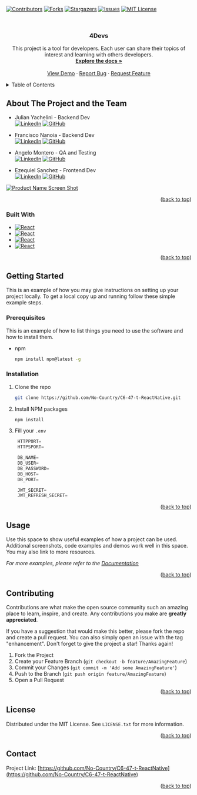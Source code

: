 <!-- Improved compatibility of back to top link: See: https://github.com/othneildrew/Best-README-Template/pull/73 -->
<a name="readme-top"></a>
<!--
*** Thanks for checking out the Best-README-Template. If you have a suggestion
*** that would make this better, please fork the repo and create a pull request
*** or simply open an issue with the tag "enhancement".
*** Don't forget to give the project a star!
*** Thanks again! Now go create something AMAZING! :D
-->



<!-- PROJECT SHIELDS -->
<!--
*** I'm using markdown "reference style" links for readability.
*** Reference links are enclosed in brackets [ ] instead of parentheses ( ).
*** See the bottom of this document for the declaration of the reference variables
*** for contributors-url, forks-url, etc. This is an optional, concise syntax you may use.
*** https://www.markdownguide.org/basic-syntax/#reference-style-links
-->
[![Contributors][contributors-shield]][contributors-url]
[![Forks][forks-shield]][forks-url]
[![Stargazers][stars-shield]][stars-url]
[![Issues][issues-shield]][issues-url]
[![MIT License][license-shield]][license-url]


<!-- PROJECT LOGO -->
<br />
<!-- <div align="center">
  <a href="https://github.com/No-Country/C6-47-t-ReactNative">
    <img src="images/logo.png" alt="Logo" width="80" height="80">
  </a> -->

<h3 align="center">4Devs</h3>

  <p align="center">
    This project is a tool for developers. Each user can share their topics of interest and learning with others developers.
    <br />
    <a href="https://github.com/No-Country/C6-47-t-ReactNative"><strong>Explore the docs »</strong></a>
    <br />
    <br />
    <a href="https://github.com/No-Country/C6-47-t-ReactNative">View Demo</a>
    ·
    <a href="https://github.com/No-Country/C6-47-t-ReactNative/issues">Report Bug</a>
    ·
    <a href="https://github.com/No-Country/C6-47-t-ReactNative/issues">Request Feature</a>
  </p>
</div>



<!-- TABLE OF CONTENTS -->
<details>
  <summary>Table of Contents</summary>
  <ol>
    <li>
      <a href="#about-the-project">About The Project</a>
      <ul>
        <li><a href="#built-with">Built With</a></li>
      </ul>
    </li>
    <li>
      <a href="#getting-started">Getting Started</a>
      <ul>
        <li><a href="#prerequisites">Prerequisites</a></li>
        <li><a href="#installation">Installation</a></li>
      </ul>
    </li>
    <li><a href="#usage">Usage</a></li>
    <li><a href="#roadmap">Roadmap</a></li>
    <li><a href="#contributing">Contributing</a></li>
    <li><a href="#license">License</a></li>
    <li><a href="#contact">Contact</a></li>
    <li><a href="#acknowledgments">Acknowledgments</a></li>
  </ol>
</details>



<!-- ABOUT THE PROJECT -->
## About The Project and the Team
* Julian Yachelini - Backend Dev 
<br>[![LinkedIn][linkedin-shield]][linkedin-url-yache]  [![GitHub][github-shield]][github-url-yache]

* Francisco Nanoia - Backend Dev 
<br>[![LinkedIn][linkedin-shield]][linkedin-url-fran]  [![GitHub][github-shield]][github-url-fran]

* Angelo Montero - QA and Testing 
<br>[![LinkedIn][linkedin-shield]][linkedin-url-angel]  [![GitHub][github-shield]][github-url-angel]

* Ezequiel Sanchez - Frontend Dev 
<br>[![LinkedIn][linkedin-shield]][linkedin-url-eze]  [![GitHub][github-shield]][github-url-eze]

[![Product Name Screen Shot][product-screenshot]](https://example.com)

<p align="right">(<a href="#readme-top">back to top</a>)</p>



### Built With

* [![React][React.js]][React-url]
* [![React][Redux.js]][Redux-url]
* [![React][MySql]][MySql-url]
* [![React][Sequelize]][Sequelize-url]


<p align="right">(<a href="#readme-top">back to top</a>)</p>



<!-- GETTING STARTED -->
## Getting Started

This is an example of how you may give instructions on setting up your project locally.
To get a local copy up and running follow these simple example steps.

### Prerequisites

This is an example of how to list things you need to use the software and how to install them.
* npm
  ```sh
  npm install npm@latest -g
  ```

### Installation

1. Clone the repo
   ```sh
   git clone https://github.com/No-Country/C6-47-t-ReactNative.git
   ```
2. Install NPM packages
   ```sh
   npm install
   ```
3. Fill your `.env`
   ```js
    HTTPPORT=
    HTTPSPORT=

    DB_NAME=
    DB_USER=
    DB_PASSWORD=
    DB_HOST=
    DB_PORT=

    JWT_SECRET=
    JWT_REFRESH_SECRET=
   
   ```

<p align="right">(<a href="#readme-top">back to top</a>)</p>



<!-- USAGE EXAMPLES -->
## Usage

Use this space to show useful examples of how a project can be used. Additional screenshots, code examples and demos work well in this space. You may also link to more resources.

_For more examples, please refer to the [Documentation](https://example.com)_

<p align="right">(<a href="#readme-top">back to top</a>)</p>



<!-- ROADMAP
## Roadmap

- [ ] Feature 1
- [ ] Feature 2
- [ ] Feature 3
    - [ ] Nested Feature

See the [open issues](https://github.com/No-Country/C6-47-t-ReactNative/issues) for a full list of proposed features (and known issues).

<p align="right">(<a href="#readme-top">back to top</a>)</p> -->



<!-- CONTRIBUTING -->
## Contributing

Contributions are what make the open source community such an amazing place to learn, inspire, and create. Any contributions you make are **greatly appreciated**.

If you have a suggestion that would make this better, please fork the repo and create a pull request. You can also simply open an issue with the tag "enhancement".
Don't forget to give the project a star! Thanks again!

1. Fork the Project
2. Create your Feature Branch (`git checkout -b feature/AmazingFeature`)
3. Commit your Changes (`git commit -m 'Add some AmazingFeature'`)
4. Push to the Branch (`git push origin feature/AmazingFeature`)
5. Open a Pull Request

<p align="right">(<a href="#readme-top">back to top</a>)</p>



<!-- LICENSE -->
## License

Distributed under the MIT License. See `LICENSE.txt` for more information.

<p align="right">(<a href="#readme-top">back to top</a>)</p>



<!-- CONTACT -->
## Contact

<!-- Your Name - [@twitter_handle](https://twitter.com/twitter_handle) - email@email_client.com -->

Project Link: [https://github.com/No-Country/C6-47-t-ReactNative](https://github.com/No-Country/C6-47-t-ReactNative)

<p align="right">(<a href="#readme-top">back to top</a>)</p>



<!-- ACKNOWLEDGMENTS
## Acknowledgments

* []()
* []()
* []()

<p align="right">(<a href="#readme-top">back to top</a>)</p> -->



<!-- MARKDOWN LINKS & IMAGES -->
<!-- https://www.markdownguide.org/basic-syntax/#reference-style-links -->
[contributors-shield]: https://img.shields.io/github/contributors/No-Country/C6-47-t-ReactNative.svg?style=for-the-badge
[contributors-url]: https://github.com/No-Country/C6-47-t-ReactNative/graphs/contributors
[forks-shield]: https://img.shields.io/github/forks/No-Country/C6-47-t-ReactNative.svg?style=for-the-badge
[forks-url]: https://github.com/No-Country/C6-47-t-ReactNative/network/members
[stars-shield]: https://img.shields.io/github/stars/No-Country/C6-47-t-ReactNative.svg?style=for-the-badge
[stars-url]: https://github.com/No-Country/C6-47-t-ReactNative/stargazers
[issues-shield]: https://img.shields.io/github/issues/No-Country/C6-47-t-ReactNative.svg?style=for-the-badge
[issues-url]: https://github.com/No-Country/C6-47-t-ReactNative/issues
[license-shield]: https://img.shields.io/github/license/No-Country/C6-47-t-ReactNative.svg?style=for-the-badge
[license-url]: https://github.com/No-Country/C6-47-t-ReactNative/blob/master/LICENSE.txt
[linkedin-shield]: https://img.shields.io/badge/-LinkedIn-black.svg?style=for-the-badge&logo=linkedin&colorB=555
[linkedin-url-yache]: https://linkedin.com/in/jyachelini
[linkedin-url-fran]: https://linkedin.com/in/fnanoia
[linkedin-url-angel]: https://linkedin.com/in/angelo-montero-ba4486239
[linkedin-url-eze]: https://linkedin.com/in/ezequiel-sanchez-dev

[github-shield]: https://img.shields.io/badge/Github-61DAFB.svg?style=for-the-badge&logo=github&logoColor=FFFFFF
[github-url-yache]: https://github.com/JYachelini
[github-url-fran]: https://github.com/fnanoia
[github-url-angel]: https://github.com/dextr0yer
[github-url-eze]: https://github.com/GeekyBear


[product-screenshot]: images/screenshot.png

[React.js]: https://img.shields.io/badge/React-20232A?style=for-the-badge&logo=react&logoColor=61DAFB
[React-url]: https://reactjs.org/
[MySql]: https://img.shields.io/badge/MySQL-DD0031?style=for-the-badge&logo=mysql&logoColor=white
[MySql-url]: https://www.mysql.com/
[Redux.js]: https://img.shields.io/badge/Redux-0769AD?style=for-the-badge&logo=redux&logoColor=white
[Redux-url]: https://redux.js.org/
[Sequelize]: https://assets.stickpng.com/images/58482ee4cef1014c0b5e4a75.png
[Sequelize-url]: https://sequelize.org/


